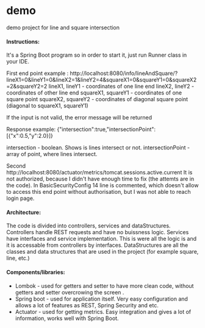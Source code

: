 # demo
demo project for line and square intersection

<h4> Instructions: </h4>
It's a Spring Boot program so in order to start it, just run Runner class in your IDE.

First end point example : http://localhost:8080/info/lineAndSquare/?lineX1=0&lineY1=0&lineX2=1&lineY2=4&squareX1=0&squareY1=0&squareX2=2&squareY2=2
  lineX1, lineY1 - coordinates of one line end
  lineX2, lineY2 - coordinates of other line end
  squareX1, squareY1 - coordinates of one square point
  squareX2, squareY2 - coordinates of diagonal square point (diagonal to  squareX1, squareY1)
  
  If the input is not valid, the error message will be returned
  
  Response example:
  {"intersection":true,"intersectionPoint":[{"x":0.5,"y":2.0}]}
 
 intersection - boolean. Shows is lines intersect or not.
 intersectionPoint - array of point, where lines intersect. </li>
 
 Second http://localhost:8080/actuator/metrics/tomcat.sessions.active.current
 It is not authorized, because I didn't have enough time to fix (the attemts are in the code). In BasicSecurityConfig 14 line is commented, which doesn't allow to access this end point without authorisation, but I was not able to reach login page. 
  
 <h4> Architecture: </h4>
 
 The code is divided into controllers, services and dataStructures. 
 Controllers handle REST requests and have no buissness logic.
 Services have interfaces and service implementation. This is were all the logic is and it is accessable from controllers by interfaces.
 DataStructures are all the classes and data structures that are used in the project (for example square, line, etc.)
 
 <h4> Components/libraries: </h4>
 <ul>
 <li>Lombok - used for getters and setter to have more clean code, without getters and setter overcrowing the screen .</li>
 <li> Spring boot - used for application itself. Very easy configuration and allows a lot of features as REST, Spring Security and etc.   </li>
  <li> Actuator - used for getting metrics. Easy integration and gives a lot of information, works well with Spring Boot. </li>
 </ul>
  
